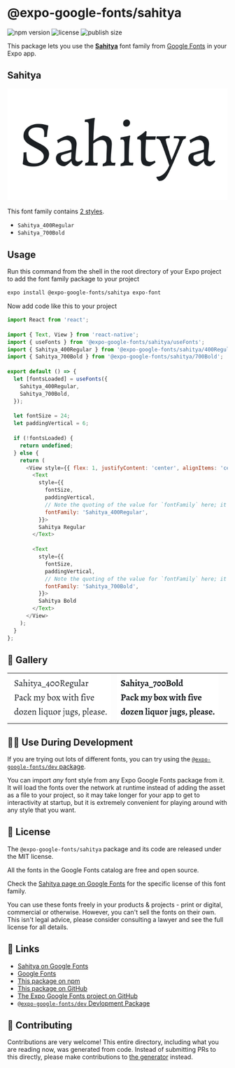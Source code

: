 # @expo-google-fonts/sahitya

![npm version](https://flat.badgen.net/npm/v/@expo-google-fonts/sahitya)
![license](https://flat.badgen.net/github/license/expo/google-fonts)
![publish size](https://flat.badgen.net/packagephobia/install/@expo-google-fonts/sahitya)

This package lets you use the [**Sahitya**](https://fonts.google.com/specimen/Sahitya) font family from [Google Fonts](https://fonts.google.com/) in your Expo app.

## Sahitya

![Sahitya](./font-family.png)

This font family contains [2 styles](#-gallery).

- `Sahitya_400Regular`
- `Sahitya_700Bold`

## Usage

Run this command from the shell in the root directory of your Expo project to add the font family package to your project
```sh
expo install @expo-google-fonts/sahitya expo-font
```

Now add code like this to your project
```js
import React from 'react';

import { Text, View } from 'react-native';
import { useFonts } from '@expo-google-fonts/sahitya/useFonts';
import { Sahitya_400Regular } from '@expo-google-fonts/sahitya/400Regular';
import { Sahitya_700Bold } from '@expo-google-fonts/sahitya/700Bold';

export default () => {
  let [fontsLoaded] = useFonts({
    Sahitya_400Regular,
    Sahitya_700Bold,
  });

  let fontSize = 24;
  let paddingVertical = 6;

  if (!fontsLoaded) {
    return undefined;
  } else {
    return (
      <View style={{ flex: 1, justifyContent: 'center', alignItems: 'center' }}>
        <Text
          style={{
            fontSize,
            paddingVertical,
            // Note the quoting of the value for `fontFamily` here; it expects a string!
            fontFamily: 'Sahitya_400Regular',
          }}>
          Sahitya Regular
        </Text>

        <Text
          style={{
            fontSize,
            paddingVertical,
            // Note the quoting of the value for `fontFamily` here; it expects a string!
            fontFamily: 'Sahitya_700Bold',
          }}>
          Sahitya Bold
        </Text>
      </View>
    );
  }
};

```

## 🔡 Gallery


||||
|-|-|-|
|![Sahitya_400Regular](./Sahitya_400Regular.ttf.png)|![Sahitya_700Bold](./Sahitya_700Bold.ttf.png)|||


## 👩‍💻 Use During Development

If you are trying out lots of different fonts, you can try using the [`@expo-google-fonts/dev` package](https://github.com/expo/google-fonts/tree/master/font-packages/dev#readme).

You can import *any* font style from any Expo Google Fonts package from it. It will load the fonts
over the network at runtime instead of adding the asset as a file to your project, so it may take longer
for your app to get to interactivity at startup, but it is extremely convenient
for playing around with any style that you want.

## 📖 License

The `@expo-google-fonts/sahitya` package and its code are released under the MIT license.

All the fonts in the Google Fonts catalog are free and open source.

Check the [Sahitya page on Google Fonts](https://fonts.google.com/specimen/Sahitya) for the specific license of this font family.

You can use these fonts freely in your products & projects - print or digital, commercial or otherwise. However, you can't sell the fonts on their own. This isn't legal advice, please consider consulting a lawyer and see the full license for all details.

## 🔗 Links

- [Sahitya on Google Fonts](https://fonts.google.com/specimen/Sahitya)
- [Google Fonts](https://fonts.google.com/)
- [This package on npm](https://www.npmjs.com/package/@expo-google-fonts/sahitya)
- [This package on GitHub](https://github.com/expo/google-fonts/tree/master/font-packages/sahitya)
- [The Expo Google Fonts project on GitHub](https://github.com/expo/google-fonts)
- [`@expo-google-fonts/dev` Devlopment Package](https://github.com/expo/google-fonts/tree/master/font-packages/dev)

## 🤝 Contributing

Contributions are very welcome! This entire directory, including what you are reading now, was generated from code. Instead of submitting PRs to this directly, please make contributions to [the generator](https://github.com/expo/google-fonts/tree/master/packages/generator) instead.
